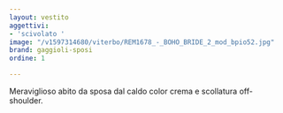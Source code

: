 ```yaml
---
layout: vestito
aggettivi:
- 'scivolato '
image: "/v1597314680/viterbo/REM1678_-_BOHO_BRIDE_2_mod_bpio52.jpg"
brand: gaggioli-sposi
ordine: 1

---
```

Meraviglioso abito da sposa dal caldo color crema e scollatura off- shoulder.